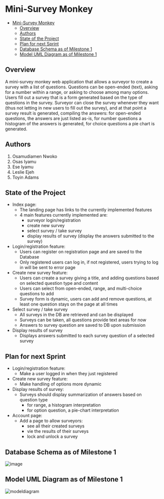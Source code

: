 # Mini-Survey Monkey

<!-- TOC -->
* [Mini-Survey Monkey](#mini-survey-monkey)
  * [Overview](#overview)
  * [Authors](#authors)
  * [State of the Project](#state-of-the-project)
  * [Plan for next Sprint](#plan-for-next-sprint)
  * [Database Schema as of Milestone 1](#database-schema-as-of-milestone-1)
  * [Model UML Diagram as of Milestone 1](#model-uml-diagram-as-of-milestone-1)
<!-- TOC -->

## Overview
A mini-survey monkey web application that allows a surveyor to create a survey with a list of questions. Questions can be open-ended (text), asking for a number within a range, or asking to choose among many options. Users fill out a survey that is a form generated based on the type of questions in the survey. Surveyor can close the survey whenever they want (thus not letting in new users to fill out the survey), and at that point a survey result is generated, compiling the answers: for open-ended questions, the answers are just listed as-is, for number questions a histogram of the answers is generated, for choice questions a pie chart is generated.

## Authors
1. Osamudiamen Nwoko
2. Osas Iyamu
3. Ese Iyamu
4. Leslie Ejeh
5. Toyin Adams

## State of the Project
- Index page:
  - The landing page has links to the currently implemented features
  - 4 main features currently implemented are:
    - surveyor login/registration
    - create new survey
    - select survey / take survey
    - display results of survey (display the answers submitted to the survey)
- Login/registration feature:
  - Users can register on registration page and are saved to the Database
  - Only registered users can log in, if not registered, users trying to log in will be sent to error page
- Create new survey feature:
  - Users can create a survey giving a title, and adding questions based on selected question type and content
  - Users can select from open-ended, range, and multi-choice questions to add
  - Survey form is dynamic, users can add and remove questions, at least one question stays on the page at all times
- Select survey / take survey
  - All surveys in the DB are retrieved and can be displayed
  - Surveys can be taken, all questions provide text areas for now
  - Answers to survey question are saved to DB upon submission
- Display results of survey
  - Displays answers submitted to each survey question of a selected survey

## Plan for next Sprint
- Login/registration feature:
  - Make a user logged in when they just registered
- Create new survey feature:
  - Make handling of options more dynamic
- Display results of survey:
  - Surveys should display summarization of answers based on question type
    - for range, a histogram interpretation
    - for option question, a pie-chart interpretation
- Account page:
  - Add a page to allow surveyors:
    - see all their created surveys
    - vie the results of their surveys
    - lock and unlock a survey

## Database Schema as of Milestone 1
![image](https://github.com/charles-55/Mini-SurveyMonkey/assets/77470047/8e5ff22f-e72b-4987-b40d-165c8b9a3057)

## Model UML Diagram as of Milestone 1
![modeldiagram](https://github.com/charles-55/Mini-SurveyMonkey/assets/59775183/c277dab6-fbd9-4e8e-b74a-d8702ca3f12f)

